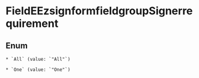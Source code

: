 
# FieldEEzsignformfieldgroupSignerrequirement

## Enum


    * `All` (value: `"All"`)

    * `One` (value: `"One"`)



